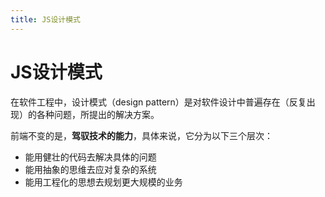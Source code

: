 ```yaml
---
title: JS设计模式
---
```


<!-- @import "[TOC]" {cmd="toc" depthFrom=1 depthTo=6 orderedList=false} -->

# JS设计模式

在软件工程中，设计模式（design pattern）是对软件设计中普遍存在（反复出现）的各种问题，所提出的解决方案。

前端不变的是，**驾驭技术的能力**，具体来说，它分为以下三个层次：

- 能用健壮的代码去解决具体的问题
- 能用抽象的思维去应对复杂的系统
- 能用工程化的思想去规划更大规模的业务
